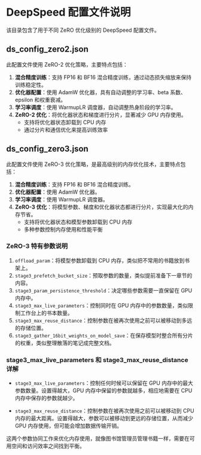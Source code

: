 # DeepSpeed 配置文件说明

该目录包含了用于不同 ZeRO 优化级别的 DeepSpeed 配置文件。

## ds_config_zero2.json

此配置文件使用 ZeRO-2 优化策略，主要特点包括：

1. **混合精度训练**：支持 FP16 和 BF16 混合精度训练，通过动态损失缩放来保持训练稳定性。
2. **优化器配置**：使用 AdamW 优化器，具有自动调整的学习率、beta 系数、epsilon 和权重衰减。
3. **学习率调度**：使用 WarmupLR 调度器，自动调整热身阶段的学习率。
4. **ZeRO-2 优化**：将优化器状态和梯度进行分片，显著减少 GPU 内存使用。
   - 支持将优化器状态卸载到 CPU 内存
   - 通过分片和通信优化来提高训练效率

## ds_config_zero3.json

此配置文件使用 ZeRO-3 优化策略，是最高级别的内存优化技术，主要特点包括：

1. **混合精度训练**：支持 FP16 和 BF16 混合精度训练。
2. **优化器配置**：使用 AdamW 优化器。
3. **学习率调度**：使用 WarmupLR 调度器。
4. **ZeRO-3 优化**：将模型参数、梯度和优化器状态都进行分片，实现最大化的内存节省。
   - 支持将优化器状态和模型参数卸载到 CPU 内存
   - 多种参数控制内存使用和性能平衡

### ZeRO-3 特有参数说明

1. `offload_param`：将模型参数卸载到 CPU 内存，类似把不常用的书籍放到书架上。
2. `stage3_prefetch_bucket_size`：预取参数的数量，类似提前准备下一章节的内容。
3. `stage3_param_persistence_threshold`：决定哪些参数需要一直保留在 GPU 内存中。
4. `stage3_max_live_parameters`：控制同时在 GPU 内存中的参数数量，类似限制工作台上的书本数量。
5. `stage3_max_reuse_distance`：控制参数在被再次使用之前可以被移动到多远的存储位置。
6. `stage3_gather_16bit_weights_on_model_save`：在保存模型时整合所有分片的权重，类似整理散落的笔记成完整文档。

### stage3_max_live_parameters 和 stage3_max_reuse_distance 详解

- `stage3_max_live_parameters`：控制任何时候可以保留在 GPU 内存中的最大参数数量。设置得越大，GPU 内存中保留的参数就越多，相应地需要在 CPU 内存中保存的参数就越少。

- `stage3_max_reuse_distance`：控制参数在被再次使用之前可以被移动到 CPU 内存的最大距离。设置得越大，参数可以被移动到更远的存储位置，从而减少 GPU 内存使用，但可能会增加数据传输开销。

这两个参数协同工作来优化内存使用，就像图书馆管理员管理书籍一样，需要在可用空间和访问效率之间找到平衡。